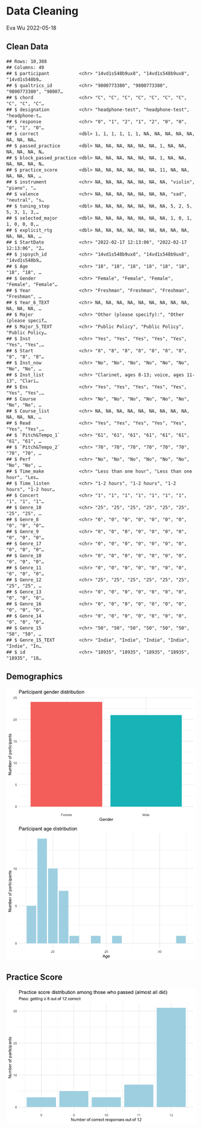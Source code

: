 Data Cleaning
================
Eva Wu
2022-05-18

## Clean Data

    ## Rows: 10,388
    ## Columns: 49
    ## $ participant           <chr> "14vd1s548b9ux8", "14vd1s548b9ux8", "14vd1s548b9…
    ## $ qualtrics_id          <chr> "9800773380", "9800773380", "9800773380", "98007…
    ## $ chord                 <chr> "C", "C", "C", "C", "C", "C", "C", "C", "C", "C"…
    ## $ designation           <chr> "headphone-test", "headphone-test", "headphone-t…
    ## $ response              <chr> "0", "1", "2", "1", "2", "0", "0", "0", "1", "0"…
    ## $ correct               <dbl> 1, 1, 1, 1, 1, 1, NA, NA, NA, NA, NA, NA, NA, NA…
    ## $ passed_practice       <dbl> NA, NA, NA, NA, NA, NA, 1, NA, NA, NA, NA, NA, N…
    ## $ block_passed_practice <dbl> NA, NA, NA, NA, NA, NA, 1, NA, NA, NA, NA, NA, N…
    ## $ practice_score        <dbl> NA, NA, NA, NA, NA, NA, 11, NA, NA, NA, NA, NA, …
    ## $ instrument            <chr> NA, NA, NA, NA, NA, NA, NA, "violin", "piano", "…
    ## $ valence               <chr> NA, NA, NA, NA, NA, NA, NA, "sad", "neutral", "s…
    ## $ tuning_step           <dbl> NA, NA, NA, NA, NA, NA, NA, 5, 2, 5, 5, 3, 1, 3,…
    ## $ selected_major        <dbl> NA, NA, NA, NA, NA, NA, NA, 1, 0, 1, 1, 0, 0, 0,…
    ## $ explicit_rtg          <dbl> NA, NA, NA, NA, NA, NA, NA, NA, NA, NA, NA, NA, …
    ## $ StartDate             <chr> "2022-02-17 12:13:06", "2022-02-17 12:13:06", "2…
    ## $ jspsych_id            <chr> "14vd1s548b9ux8", "14vd1s548b9ux8", "14vd1s548b9…
    ## $ Age                   <chr> "18", "18", "18", "18", "18", "18", "18", "18", …
    ## $ Gender                <chr> "Female", "Female", "Female", "Female", "Female"…
    ## $ Year                  <chr> "Freshman", "Freshman", "Freshman", "Freshman", …
    ## $ Year_6_TEXT           <chr> NA, NA, NA, NA, NA, NA, NA, NA, NA, NA, NA, NA, …
    ## $ Major                 <chr> "Other (please specify):", "Other (please specif…
    ## $ Major_5_TEXT          <chr> "Public Policy", "Public Policy", "Public Policy…
    ## $ Inst                  <chr> "Yes", "Yes", "Yes", "Yes", "Yes", "Yes", "Yes",…
    ## $ Start                 <chr> "8", "8", "8", "8", "8", "8", "8", "8", "8", "8"…
    ## $ Inst_now              <chr> "No", "No", "No", "No", "No", "No", "No", "No", …
    ## $ Inst_list             <chr> "Clarinet, ages 8-13; voice, ages 11-13", "Clari…
    ## $ Ens                   <chr> "Yes", "Yes", "Yes", "Yes", "Yes", "Yes", "Yes",…
    ## $ Course                <chr> "No", "No", "No", "No", "No", "No", "No", "No", …
    ## $ Course_list           <chr> NA, NA, NA, NA, NA, NA, NA, NA, NA, NA, NA, NA, …
    ## $ Read                  <chr> "Yes", "Yes", "Yes", "Yes", "Yes", "Yes", "Yes",…
    ## $ `Pitch&Tempo_1`       <chr> "61", "61", "61", "61", "61", "61", "61", "61", …
    ## $ `Pitch&Tempo_2`       <chr> "70", "70", "70", "70", "70", "70", "70", "70", …
    ## $ Perf                  <chr> "No", "No", "No", "No", "No", "No", "No", "No", …
    ## $ Time_make             <chr> "Less than one hour", "Less than one hour", "Les…
    ## $ Time_listen           <chr> "1-2 hours", "1-2 hours", "1-2 hours", "1-2 hour…
    ## $ Concert               <chr> "1", "1", "1", "1", "1", "1", "1", "1", "1", "1"…
    ## $ Genre_18              <chr> "25", "25", "25", "25", "25", "25", "25", "25", …
    ## $ Genre_8               <chr> "0", "0", "0", "0", "0", "0", "0", "0", "0", "0"…
    ## $ Genre_9               <chr> "0", "0", "0", "0", "0", "0", "0", "0", "0", "0"…
    ## $ Genre_17              <chr> "0", "0", "0", "0", "0", "0", "0", "0", "0", "0"…
    ## $ Genre_10              <chr> "0", "0", "0", "0", "0", "0", "0", "0", "0", "0"…
    ## $ Genre_11              <chr> "0", "0", "0", "0", "0", "0", "0", "0", "0", "0"…
    ## $ Genre_12              <chr> "25", "25", "25", "25", "25", "25", "25", "25", …
    ## $ Genre_13              <chr> "0", "0", "0", "0", "0", "0", "0", "0", "0", "0"…
    ## $ Genre_16              <chr> "0", "0", "0", "0", "0", "0", "0", "0", "0", "0"…
    ## $ Genre_14              <chr> "0", "0", "0", "0", "0", "0", "0", "0", "0", "0"…
    ## $ Genre_15              <chr> "50", "50", "50", "50", "50", "50", "50", "50", …
    ## $ Genre_15_TEXT         <chr> "Indie", "Indie", "Indie", "Indie", "Indie", "In…
    ## $ id                    <chr> "18935", "18935", "18935", "18935", "18935", "18…

## Demographics

![](clean_data_files/figure-gfm/demographics-1.png)<!-- -->![](clean_data_files/figure-gfm/demographics-2.png)<!-- -->

## Practice Score

![](clean_data_files/figure-gfm/practice-1.png)<!-- -->

